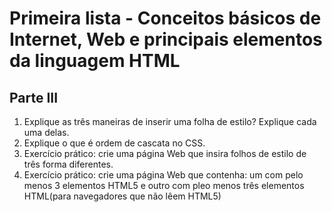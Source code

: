 # Primeira lista - Conceitos básicos de Internet, Web e principais elementos da linguagem HTML

## Parte III

1. Explique as três maneiras de inserir uma folha de estilo? Explique cada uma delas.
2. Explique o que é ordem de cascata no CSS.
3. Exercício prático: crie uma página Web que insira folhos de estilo de três forma diferentes.
4. Exercício prático: crie uma página Web que contenha: um com pelo menos 3 elementos HTML5 e outro com pleo menos três elementos HTML(para navegadores que não lêem HTML5)